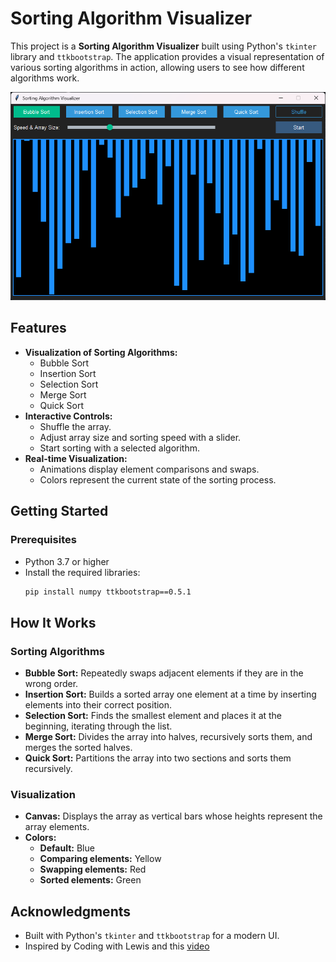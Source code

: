 # Sorting Algorithm Visualizer

This project is a **Sorting Algorithm Visualizer** built using Python's `tkinter` library and `ttkbootstrap`. 
The application provides a visual representation of various sorting algorithms in action, allowing users to see how different algorithms work.

![Demo Screenshot](./demo.png)

## Features
- **Visualization of Sorting Algorithms:**
  - Bubble Sort
  - Insertion Sort
  - Selection Sort
  - Merge Sort
  - Quick Sort
- **Interactive Controls:**
  - Shuffle the array.
  - Adjust array size and sorting speed with a slider.
  - Start sorting with a selected algorithm.
- **Real-time Visualization:**
  - Animations display element comparisons and swaps.
  - Colors represent the current state of the sorting process.


## Getting Started

### Prerequisites
- Python 3.7 or higher
- Install the required libraries:
  ```bash
  pip install numpy ttkbootstrap==0.5.1
  ```

## How It Works

### Sorting Algorithms
- **Bubble Sort:** Repeatedly swaps adjacent elements if they are in the wrong order.
- **Insertion Sort:** Builds a sorted array one element at a time by inserting elements into their correct position.
- **Selection Sort:** Finds the smallest element and places it at the beginning, iterating through the list.
- **Merge Sort:** Divides the array into halves, recursively sorts them, and merges the sorted halves.
- **Quick Sort:** Partitions the array into two sections and sorts them recursively.

### Visualization
- **Canvas:** Displays the array as vertical bars whose heights represent the array elements.
- **Colors:**
  - **Default:** Blue
  - **Comparing elements:** Yellow
  - **Swapping elements:** Red
  - **Sorted elements:** Green

## Acknowledgments
- Built with Python's `tkinter` and `ttkbootstrap` for a modern UI.
- Inspired by Coding with Lewis and this [video](https://www.youtube.com/watch?v=rbbTd-gkajw)
